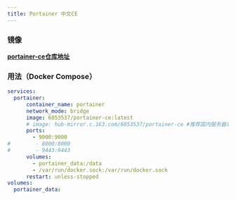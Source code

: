 ```yaml
---
title: Portainer 中文CE
---
```


### 镜像
[**portainer-ce仓库地址**](https://hub.docker.com/r/6053537/portainer-ce)

### 用法（Docker Compose）
``` yaml
services:
  portainer:
      container_name: portainer
      network_mode: bridge
      image: 6053537/portainer-ce:latest
      # image: hub-mirror.c.163.com/6053537/portainer-ce #推荐国内服务器或nas用，需要请用#注释上一行
      ports:
        - 9000:9000
#        - 8000:8000
#        - 9443:9443
      volumes:
        - portainer_data:/data
        - /var/run/docker.sock:/var/run/docker.sock
      restart: unless-stopped
volumes:
  portainer_data:
```